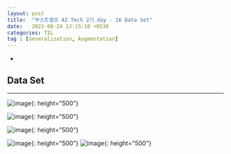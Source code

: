 ```yaml
---
layout: post
title:  "부스트캠프 AI Tech 2기 day - 16 Data Set"
date:   2021-08-24 13:15:10 +0530
categories: TIL
tag : [Generalization, Augmentation]
---
```


-


## Data Set

---

![image](https://user-images.githubusercontent.com/61610411/130552966-c30df166-c2e3-4efe-8a3a-74386df3031e.png){: height="500"}

![image](https://user-images.githubusercontent.com/61610411/130552980-3f5d127e-b627-4412-bffc-661f89a76f24.png){: height="500"}

![image](https://user-images.githubusercontent.com/61610411/130552984-f6879ec9-a3f9-40d9-b793-aab25cd6928f.png){: height="500"}

![image](https://user-images.githubusercontent.com/61610411/130552985-67694824-2a7a-4c67-961c-f2e61e1cd202.png){: height="500"}
![image](https://user-images.githubusercontent.com/61610411/130552994-089d712a-6254-44d4-be6d-1ebd8d50fca9.png){: height="500"}


